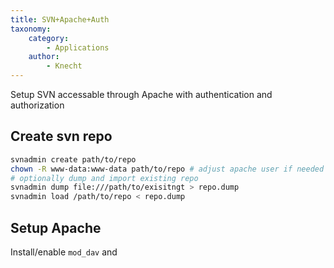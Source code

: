 ```yaml
---
title: SVN+Apache+Auth
taxonomy:
    category:
        - Applications
    author:
        - Knecht
---
```


Setup SVN accessable through Apache with authentication and authorization

## Create svn repo
```bash
svnadmin create path/to/repo
chown -R www-data:www-data path/to/repo # adjust apache user if needed
# optionally dump and import existing repo
svnadmin dump file:///path/to/exisitngt > repo.dump
svnadmin load /path/to/repo < repo.dump
```

## Setup Apache
Install/enable `mod_dav` and 

